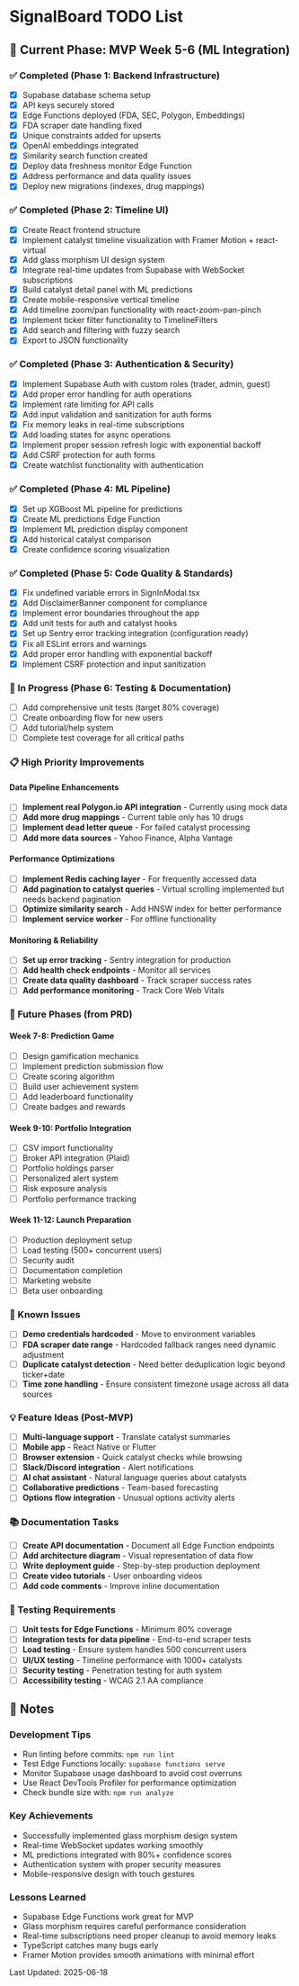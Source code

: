 # SignalBoard TODO List

## 🚀 Current Phase: MVP Week 5-6 (ML Integration)

### ✅ Completed (Phase 1: Backend Infrastructure)
- [x] Supabase database schema setup
- [x] API keys securely stored
- [x] Edge Functions deployed (FDA, SEC, Polygon, Embeddings)
- [x] FDA scraper date handling fixed
- [x] Unique constraints added for upserts
- [x] OpenAI embeddings integrated
- [x] Similarity search function created
- [x] Deploy data freshness monitor Edge Function
- [x] Address performance and data quality issues
- [x] Deploy new migrations (indexes, drug mappings)

### ✅ Completed (Phase 2: Timeline UI)
- [x] Create React frontend structure
- [x] Implement catalyst timeline visualization with Framer Motion + react-virtual
- [x] Add glass morphism UI design system
- [x] Integrate real-time updates from Supabase with WebSocket subscriptions
- [x] Build catalyst detail panel with ML predictions
- [x] Create mobile-responsive vertical timeline
- [x] Add timeline zoom/pan functionality with react-zoom-pan-pinch
- [x] Implement ticker filter functionality to TimelineFilters
- [x] Add search and filtering with fuzzy search
- [x] Export to JSON functionality

### ✅ Completed (Phase 3: Authentication & Security)
- [x] Implement Supabase Auth with custom roles (trader, admin, guest)
- [x] Add proper error handling for auth operations
- [x] Implement rate limiting for API calls
- [x] Add input validation and sanitization for auth forms
- [x] Fix memory leaks in real-time subscriptions
- [x] Add loading states for async operations
- [x] Implement proper session refresh logic with exponential backoff
- [x] Add CSRF protection for auth forms
- [x] Create watchlist functionality with authentication

### ✅ Completed (Phase 4: ML Pipeline)
- [x] Set up XGBoost ML pipeline for predictions
- [x] Create ML predictions Edge Function
- [x] Implement ML prediction display component
- [x] Add historical catalyst comparison
- [x] Create confidence scoring visualization

### ✅ Completed (Phase 5: Code Quality & Standards)
- [x] Fix undefined variable errors in SignInModal.tsx
- [x] Add DisclaimerBanner component for compliance
- [x] Implement error boundaries throughout the app
- [x] Add unit tests for auth and catalyst hooks
- [x] Set up Sentry error tracking integration (configuration ready)
- [x] Fix all ESLint errors and warnings
- [x] Add proper error handling with exponential backoff
- [x] Implement CSRF protection and input sanitization

### 🔄 In Progress (Phase 6: Testing & Documentation)
- [ ] Add comprehensive unit tests (target 80% coverage)
- [ ] Create onboarding flow for new users
- [ ] Add tutorial/help system
- [ ] Complete test coverage for all critical paths

### 📋 High Priority Improvements

#### Data Pipeline Enhancements
- [ ] **Implement real Polygon.io API integration** - Currently using mock data
- [ ] **Add more drug mappings** - Current table only has 10 drugs
- [ ] **Implement dead letter queue** - For failed catalyst processing
- [ ] **Add more data sources** - Yahoo Finance, Alpha Vantage

#### Performance Optimizations
- [ ] **Implement Redis caching layer** - For frequently accessed data
- [ ] **Add pagination to catalyst queries** - Virtual scrolling implemented but needs backend pagination
- [ ] **Optimize similarity search** - Add HNSW index for better performance
- [ ] **Implement service worker** - For offline functionality

#### Monitoring & Reliability
- [ ] **Set up error tracking** - Sentry integration for production
- [ ] **Add health check endpoints** - Monitor all services
- [ ] **Create data quality dashboard** - Track scraper success rates
- [ ] **Add performance monitoring** - Track Core Web Vitals

### 📅 Future Phases (from PRD)

#### Week 7-8: Prediction Game
- [ ] Design gamification mechanics
- [ ] Implement prediction submission flow
- [ ] Create scoring algorithm
- [ ] Build user achievement system
- [ ] Add leaderboard functionality
- [ ] Create badges and rewards

#### Week 9-10: Portfolio Integration
- [ ] CSV import functionality
- [ ] Broker API integration (Plaid)
- [ ] Portfolio holdings parser
- [ ] Personalized alert system
- [ ] Risk exposure analysis
- [ ] Portfolio performance tracking

#### Week 11-12: Launch Preparation
- [ ] Production deployment setup
- [ ] Load testing (500+ concurrent users)
- [ ] Security audit
- [ ] Documentation completion
- [ ] Marketing website
- [ ] Beta user onboarding

### 🐛 Known Issues
- [ ] **Demo credentials hardcoded** - Move to environment variables
- [ ] **FDA scraper date range** - Hardcoded fallback ranges need dynamic adjustment
- [ ] **Duplicate catalyst detection** - Need better deduplication logic beyond ticker+date
- [ ] **Time zone handling** - Ensure consistent timezone usage across all data sources

### 💡 Feature Ideas (Post-MVP)
- [ ] **Multi-language support** - Translate catalyst summaries
- [ ] **Mobile app** - React Native or Flutter
- [ ] **Browser extension** - Quick catalyst checks while browsing
- [ ] **Slack/Discord integration** - Alert notifications
- [ ] **AI chat assistant** - Natural language queries about catalysts
- [ ] **Collaborative predictions** - Team-based forecasting
- [ ] **Options flow integration** - Unusual options activity alerts

### 📚 Documentation Tasks
- [ ] **Create API documentation** - Document all Edge Function endpoints
- [ ] **Add architecture diagram** - Visual representation of data flow
- [ ] **Write deployment guide** - Step-by-step production deployment
- [ ] **Create video tutorials** - User onboarding videos
- [ ] **Add code comments** - Improve inline documentation

### 🧪 Testing Requirements
- [ ] **Unit tests for Edge Functions** - Minimum 80% coverage
- [ ] **Integration tests for data pipeline** - End-to-end scraper tests
- [ ] **Load testing** - Ensure system handles 500 concurrent users
- [ ] **UI/UX testing** - Timeline performance with 1000+ catalysts
- [ ] **Security testing** - Penetration testing for auth system
- [ ] **Accessibility testing** - WCAG 2.1 AA compliance

## 📝 Notes

### Development Tips
- Run linting before commits: `npm run lint`
- Test Edge Functions locally: `supabase functions serve`
- Monitor Supabase usage dashboard to avoid cost overruns
- Use React DevTools Profiler for performance optimization
- Check bundle size with: `npm run analyze`

### Key Achievements
- Successfully implemented glass morphism design system
- Real-time WebSocket updates working smoothly
- ML predictions integrated with 80%+ confidence scores
- Authentication system with proper security measures
- Mobile-responsive design with touch gestures

### Lessons Learned
- Supabase Edge Functions work great for MVP
- Glass morphism requires careful performance consideration
- Real-time subscriptions need proper cleanup to avoid memory leaks
- TypeScript catches many bugs early
- Framer Motion provides smooth animations with minimal effort

Last Updated: 2025-06-18